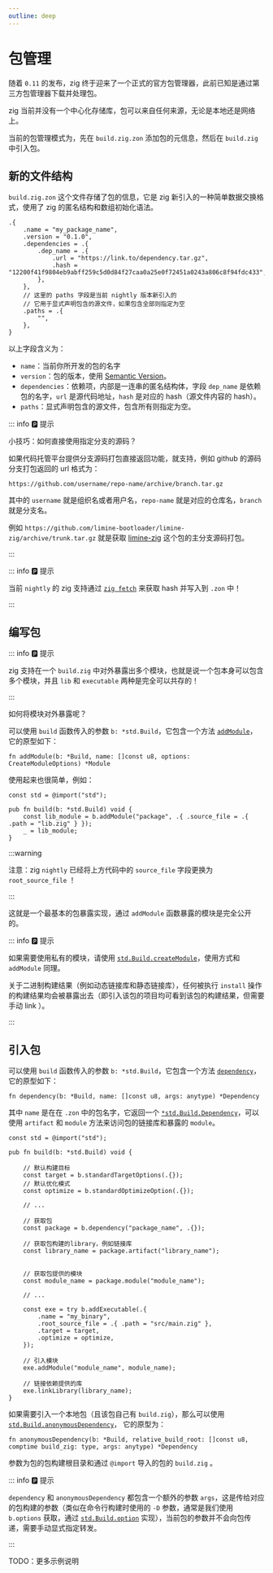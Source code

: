 ```yaml
---
outline: deep
---
```


# 包管理

随着 `0.11` 的发布，zig 终于迎来了一个正式的官方包管理器，此前已知是通过第三方包管理器下载并处理包。

zig 当前并没有一个中心化存储库，包可以来自任何来源，无论是本地还是网络上。

当前的包管理模式为，先在 `build.zig.zon` 添加包的元信息，然后在 `build.zig` 中引入包。

## 新的文件结构

`build.zig.zon` 这个文件存储了包的信息，它是 zig 新引入的一种简单数据交换格式，使用了 zig 的匿名结构和数组初始化语法。

```zig
.{
    .name = "my_package_name",
    .version = "0.1.0",
    .dependencies = .{
        .dep_name = .{
            .url = "https://link.to/dependency.tar.gz",
            .hash = "12200f41f9804eb9abff259c5d0d84f27caa0a25e0f72451a0243a806c8f94fdc433",
        },
    },
    // 这里的 paths 字段是当前 nightly 版本新引入的
    // 它用于显式声明包含的源文件，如果包含全部则指定为空
    .paths = .{
        "",
    },
}
```

以上字段含义为：

- `name`：当前你所开发的包的名字
- `version`：包的版本，使用 [Semantic Version](https://semver.org/)。
- `dependencies`：依赖项，内部是一连串的匿名结构体，字段 `dep_name` 是依赖包的名字，`url` 是源代码地址，`hash` 是对应的 hash（源文件内容的 hash）。
- `paths`：显式声明包含的源文件，包含所有则指定为空。

::: info 🅿️ 提示

小技巧：如何直接使用指定分支的源码？

如果代码托管平台提供分支源码打包直接返回功能，就支持，例如 github 的源码分支打包返回的 url 格式为：

`https://github.com/username/repo-name/archive/branch.tar.gz`

其中的 `username` 就是组织名或者用户名，`repo-name` 就是对应的仓库名，`branch` 就是分支名。

例如 `https://github.com/limine-bootloader/limine-zig/archive/trunk.tar.gz` 就是获取 [limine-zig](https://github.com/limine-bootloader/limine-zig) 这个包的主分支源码打包。

:::

::: info 🅿️ 提示

当前 `nightly` 的 zig 支持通过 [`zig fetch`](../environment/zig-command#zig-fetch) 来获取 hash 并写入到 `.zon` 中！

:::

## 编写包

::: info 🅿️ 提示

zig 支持在一个 `build.zig` 中对外暴露出多个模块，也就是说一个包本身可以包含多个模块，并且 `lib` 和 `executable` 两种是完全可以共存的！

:::

如何将模块对外暴露呢？

可以使用 `build` 函数传入的参数 `b: *std.Build`，它包含一个方法 [`addModule`](https://ziglang.org/documentation/master/std/#A;std:Build.addModule)， 它的原型如下：

```zig
fn addModule(b: *Build, name: []const u8, options: CreateModuleOptions) *Module
```

使用起来也很简单，例如：

```zig
const std = @import("std");

pub fn build(b: *std.Build) void {
    const lib_module = b.addModule("package", .{ .source_file = .{ .path = "lib.zig" } });
    _ = lib_module;
}
```

:::warning

注意：zig `nightly` 已经将上方代码中的 `source_file` 字段更换为 `root_source_file` ！

:::

这就是一个最基本的包暴露实现，通过 `addModule` 函数暴露的模块是完全公开的。

::: info 🅿️ 提示

如果需要使用私有的模块，请使用 [`std.Build.createModule`](https://ziglang.org/documentation/master/std/#A;std:Build.createModule)，使用方式和 `addModule` 同理。

关于二进制构建结果（例如动态链接库和静态链接库），任何被执行 `install` 操作的构建结果均会被暴露出去（即引入该包的项目均可看到该包的构建结果，但需要手动 link ）。

:::

## 引入包

可以使用 `build` 函数传入的参数 `b: *std.Build`，它包含一个方法 [`dependency`](https://ziglang.org/documentation/master/std/#A;std:Build.dependency)， 它的原型如下：

```zig
fn dependency(b: *Build, name: []const u8, args: anytype) *Dependency
```

其中 `name` 是在在 `.zon` 中的包名字，它返回一个 [`*std.Build.Dependency`](https://ziglang.org/documentation/master/std/#A;std:Build.Dependency)，可以使用 `artifact` 和 `module` 方法来访问包的链接库和暴露的 `module`。

```zig
const std = @import("std");

pub fn build(b: *std.Build) void {

    // 默认构建目标
    const target = b.standardTargetOptions(.{});
    // 默认优化模式
    const optimize = b.standardOptimizeOption(.{});

    // ...

    // 获取包
    const package = b.dependency("package_name", .{});

    // 获取包构建的library，例如链接库
    const library_name = package.artifact("library_name");


    // 获取包提供的模块
    const module_name = package.module("module_name");

    // ...

    const exe = try b.addExecutable(.{
        .name = "my_binary",
        .root_source_file = .{ .path = "src/main.zig" },
        .target = target,
        .optimize = optimize,
    });

    // 引入模块
    exe.addModule("module_name", module_name);

    // 链接依赖提供的库
    exe.linkLibrary(library_name);
}

```

如果需要引入一个本地包（且该包自己有 `build.zig`），那么可以使用 [`std.Build.anonymousDependency`](https://ziglang.org/documentation/master/std/#A;std:Build.anonymousDependency)， 它的原型为：

```zig
fn anonymousDependency(b: *Build, relative_build_root: []const u8, comptime build_zig: type, args: anytype) *Dependency
```

参数为包的包构建根目录和通过 `@import` 导入的包的 `build.zig` 。

::: info 🅿️ 提示

`dependency` 和 `anonymousDependency` 都包含一个额外的参数 `args`，这是传给对应的包构建的参数（类似在命令行构建时使用的 `-D` 参数，通常是我们使用 `b.options` 获取，通过 [`std.Build.option`](https://ziglang.org/documentation/master/std/#A;std:Build.option) 实现），当前包的参数并不会向包传递，需要手动显式指定转发。

:::

TODO：更多示例说明
